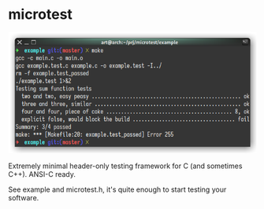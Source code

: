 # microtest

<img src="./example/example.png">

Extremely minimal header-only testing framework for C (and sometimes C++).
ANSI-C ready.

See example and microtest.h, it's quite enough to start testing your software.

